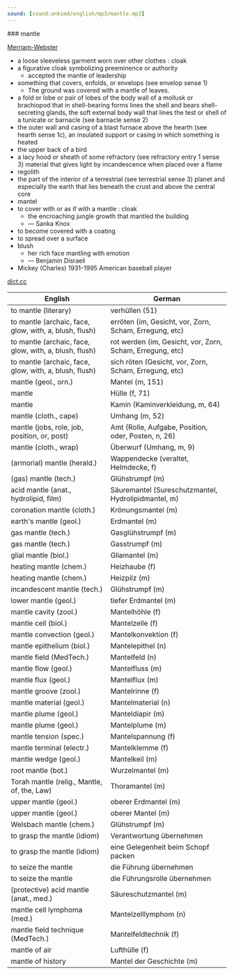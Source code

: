 ```yaml
---
sound: [sound:ankimd/english/mp3/mantle.mp3]
---
```


\### mantle

[Merriam-Webster](https://www.merriam-webster.com/dictionary/mantle)

- a loose sleeveless garment worn over other clothes : cloak
- a figurative cloak symbolizing preeminence or authority
    - accepted the mantle of leadership
- something that covers, enfolds, or envelops (see envelop sense 1)
    - The ground was covered with a mantle of leaves.
- a fold or lobe or pair of lobes of the body wall of a mollusk or brachiopod that in shell-bearing forms lines the shell and bears shell-secreting glands, the soft external body wall that lines the test or shell of a tunicate or barnacle (see barnacle sense 2)
- the outer wall and casing of a blast furnace above the hearth (see hearth sense 1c), an insulated support or casing in which something is heated
- the upper back of a bird
- a lacy hood or sheath of some refractory (see refractory entry 1 sense 3) material that gives light by incandescence when placed over a flame
- regolith
- the part of the interior of a terrestrial (see terrestrial sense 3) planet and especially the earth that lies beneath the crust and above the central core
- mantel
- to cover with or as if with a mantle : cloak
    - the encroaching jungle growth that mantled the building
    - — Sanka Knox
- to become covered with a coating
- to spread over a surface
- blush
    - her rich face mantling with emotion
    - — Benjamin Disraeli
- Mickey (Charles) 1931–1995 American baseball player

[dict.cc](https://www.dict.cc/mantle)

| English        | German       |
| -------------- | ------------ |
| to mantle (literary) | verhüllen (51) |
| to mantle (archaic, face, glow, with, a, blush, flush) | erröten (im, Gesicht, vor, Zorn, Scham, Erregung, etc) |
| to mantle (archaic, face, glow, with, a, blush, flush) | rot werden (im, Gesicht, vor, Zorn, Scham, Erregung, etc) |
| to mantle (archaic, face, glow, with, a, blush, flush) | sich röten (Gesicht, vor, Zorn, Scham, Erregung, etc) |
| mantle (geol., orn.) | Mantel (m, 151) |
| mantle | Hülle (f, 71) |
| mantle | Kamin (Kaminverkleidung, m, 64) |
| mantle (cloth., cape) | Umhang (m, 52) |
| mantle (jobs, role, job, position, or, post) | Amt (Rolle, Aufgabe, Position, oder, Posten, n, 26) |
| mantle (cloth., wrap) | Überwurf (Umhang, m, 9) |
| (armorial) mantle (herald.) | Wappendecke (veraltet, Helmdecke, f) |
| (gas) mantle (tech.) | Glühstrumpf (m) |
| acid mantle (anat., hydrolipid, film) | Säuremantel (Sureschutzmantel, Hydrolipidmantel, m) |
| coronation mantle (cloth.) | Krönungsmantel (m) |
| earth's mantle (geol.) | Erdmantel (m) |
| gas mantle (tech.) | Gasglühstrumpf (m) |
| gas mantle (tech.) | Gasstrumpf (m) |
| glial mantle (biol.) | Gliamantel (m) |
| heating mantle (chem.) | Heizhaube (f) |
| heating mantle (chem.) | Heizpilz (m) |
| incandescent mantle (tech.) | Glühstrumpf (m) |
| lower mantle (geol.) | tiefer Erdmantel (m) |
| mantle cavity (zool.) | Mantelhöhle (f) |
| mantle cell (biol.) | Mantelzelle (f) |
| mantle convection (geol.) | Mantelkonvektion (f) |
| mantle epithelium (biol.) | Mantelepithel (n) |
| mantle field (MedTech.) | Mantelfeld (n) |
| mantle flow (geol.) | Mantelfluss (m) |
| mantle flux (geol.) | Mantelflux (m) |
| mantle groove (zool.) | Mantelrinne (f) |
| mantle material (geol.) | Mantelmaterial (n) |
| mantle plume (geol.) | Manteldiapir (m) |
| mantle plume (geol.) | Mantelplume (m) |
| mantle tension (spec.) | Mantelspannung (f) |
| mantle terminal (electr.) | Mantelklemme (f) |
| mantle wedge (geol.) | Mantelkeil (m) |
| root mantle (bot.) | Wurzelmantel (m) |
| Torah mantle (relig., Mantle, of, the, Law) | Thoramantel (m) |
| upper mantle (geol.) | oberer Erdmantel (m) |
| upper mantle (geol.) | oberer Mantel (m) |
| Welsbach mantle (chem.) | Glühstrumpf (m) |
| to grasp the mantle (idiom) | Verantwortung übernehmen |
| to grasp the mantle (idiom) | eine Gelegenheit beim Schopf packen |
| to seize the mantle | die Führung übernehmen |
| to seize the mantle | die Führungsrolle übernehmen |
| (protective) acid mantle (anat., med.) | Säureschutzmantel (m) |
| mantle cell lymphoma <MCL> (med.) | Mantelzelllymphom <MCL> (n) |
| mantle field technique (MedTech.) | Mantelfeldtechnik (f) |
| mantle of air | Lufthülle (f) |
| mantle of history | Mantel der Geschichte (m) |
